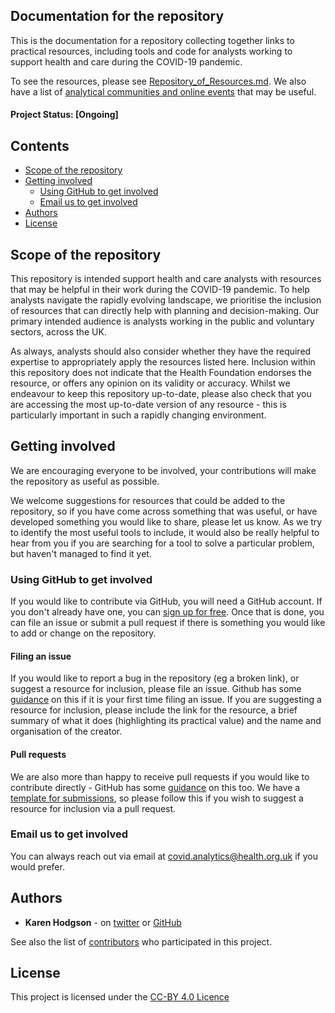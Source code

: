 ## Documentation for the repository 
This is the documentation for a repository collecting together links to practical resources, including tools and code for analysts working to support health and care during the COVID-19 pandemic. 

To see the resources, please see [Repository_of_Resources.md](https://github.com/HFAnalyticsLab/COVID19_Resources/blob/master/Repository_Of_Resources.md). We also have a list of [analytical communities and online events](https://github.com/HFAnalyticsLab/COVID19_Resources/blob/master/Communities_and_Events.md) that may be useful. 

#### Project Status: [Ongoing]

## Contents
* [Scope of the repository](https://github.com/HFAnalyticsLab/COVID19_Resources/blob/master/README.md#scope-of-the-repository)
* [Getting involved](https://github.com/HFAnalyticsLab/COVID19_Resources/blob/master/README.md#getting-involved)
  * [Using GitHub to get involved](https://github.com/HFAnalyticsLab/COVID19_Resources/blob/master/README.md#using-github-to-get-involved)
  * [Email us to get involved](https://github.com/HFAnalyticsLab/COVID19_Resources/blob/master/README.md#email-us-to-get-involved)
* [Authors](https://github.com/HFAnalyticsLab/COVID19_Resources/blob/master/README.md#authors)
* [License](https://github.com/HFAnalyticsLab/COVID19_Resources/blob/master/LICENSE.md)

## Scope of the repository
This repository is intended support health and care analysts with resources that may be helpful in their work during the COVID-19 pandemic. To help analysts navigate the rapidly evolving landscape, we prioritise the inclusion of resources that can directly help with planning and decision-making. Our primary intended audience is analysts working in the public and voluntary sectors, across the UK. 

As always, analysts should also consider whether they have the required expertise to appropriately apply the resources listed here. Inclusion within this repository does not indicate that the Health Foundation endorses the resource, or offers any opinion on its validity or accuracy. Whilst we endeavour to keep this repository up-to-date, please also check that you are accessing the most up-to-date version of any resource - this is particularly important in such a rapidly changing environment. 

## Getting involved
We are encouraging everyone to be involved, your contributions will make the repository as useful as possible.

We welcome suggestions for resources that could be added to the repository, so if you have come across something that was useful, or have developed something you would like to share, please let us know. As we try to identify the most useful tools to include, it would also be really helpful to hear from you if you are searching for a tool to solve a particular problem, but haven't managed to find it yet.  

### Using GitHub to get involved
If you would like to contribute via GitHub, you will need a GitHub account. If you don't already have one, you can [sign up for free](https://github.com). Once that is done, you can file an issue or submit a pull request if there is something you would like to add or change on the repository. 

#### Filing an issue
If you would like to report a bug in the repository (eg a broken link), or suggest a resource for inclusion, please file an issue. Github has some [guidance](https://help.github.com/en/github/managing-your-work-on-github/creating-an-issue) on this if it is your first time filing an issue. If you are suggesting a resource for inclusion, please include the link for the resource, a brief summary of what it does (highlighting its practical value) and the name and organisation of the creator. 

#### Pull requests 
We are also more than happy to receive pull requests if you would like to contribute directly - GitHub has some [guidance](https://help.github.com/en/github/collaborating-with-issues-and-pull-requests/proposing-changes-to-your-work-with-pull-requests) on this too. We have a [template for submissions](https://github.com/HFAnalyticsLab/COVID19_Resources/blob/master/Template_For_Submissions.md), so please follow this if you wish to suggest a resource for inclusion via a pull request. 

### Email us to get involved
You can always reach out via email at [covid.analytics@health.org.uk](mailto:covid.analytics@health.org.uk) if you would prefer. 

## Authors

* **Karen Hodgson** - on [twitter](https://twitter.com/KarenHodgePodge) or [GitHub](https://github.com/KarenHodgson)

See also the list of [contributors](https://github.com/HFAnalyticsLab/COVID19_Resources/graphs/contributors) who participated in this project.

## License
This project is licensed under the [CC-BY 4.0 Licence](https://github.com/HFAnalyticsLab/COVID19_Resources/blob/master/LICENCE)
